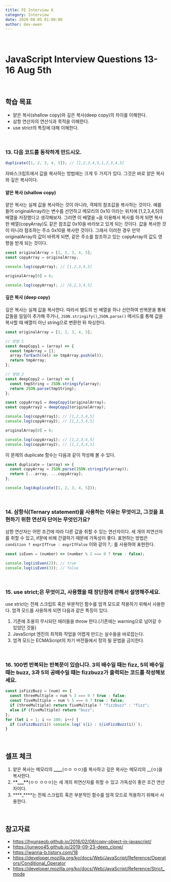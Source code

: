 ```yaml
---
title: FE Interview 6
category: Interview
date: 2020-08-05 01:00:00
author: dev-owen
---
```


<br>

# JavaScript Interview Questions 13-16 Aug 5th

<br>

## 학습 목표

- 얕은 복사(shallow copy)와 깊은 복사(deep copy)의 차이를 이해한다.
- 삼항 연산자의 연산식과 목적을 이해한다.
- use strict의 특징에 대해 이해한다.

<br>

### 13. 다음 코드를 동작하게 만드시오.

```javascript
duplicate([1, 2, 3, 4, 5]); // [1,2,3,4,5,1,2,3,4,5]
```

자바스크립트에서 값을 복사하는 방법에는 크게 두 가지가 있다. 그것은 바로 얕은 복사와 깊은 복사이다.

#### 얕은 복사 (shallow copy)

얕은 복사는 실제 값을 복사하는 것이 아니라, 객체의 참조값을 복사하는 것이다. 예를 들어 originalArray라는 변수를 선언하고 메모리의 0x10 이라는 위치에 [1,2,3,4,5]의 배열을 저장했다고 생각해보자.
그러면 이 배열을 `=`을 이용해서 복사를 하게 되면 복사한 배열(copyArray)도 같은 참조값 0x10을 바라보고 있게 되는 것이다. 값을 복사한 것이 아니라 참조하는 주소 0x10을 복사한 것이다.
그래서 이러한 경우 만약 originalArray의 값이 바뀌게 되면, 같은 주소를 참조하고 있는 copyArray의 값도 영향을 받게 되는 것이다.

```javascript
const originalArray = [1, 2, 3, 4, 5];
const copyArray = originalArray;

console.log(copyArray); // [1,2,3,4,5]

originalArray[0] = 6;

console.log(copyArray); // [6,2,3,4,5]
```

#### 깊은 복사 (deep copy)

깊은 복사는 실제 값을 복사한다. 따라서 별도의 빈 배열을 하나 선언하여 반복문을 통해 값들을 일일이 추가해 주거나,
`JSON.stringify()`,`JSON.parse()` 메서드를 통해 값을 복사할 때 배열이 아닌 string으로 변환한 뒤 파싱한다.

```javascript
const originalArray = [1, 2, 3, 4, 5];

// 방법 1
const deepCopy1 = (array) => {
  const tmpArray = [];
  array.forEach((el) => tmpArray.push(el));
  return tmpArray;
};

// 방법 2
const deepCopy2 = (array) => {
  const tmpString = JSON.stringify(array);
  return JSON.parse(tmpString);
};

const copyArray1 = deepCopy1(originalArray);
const copyArray2 = deepCopy2(originalArray);

console.log(copyArray1); // [1,2,3,4,5]
console.log(copyArray2); // [1,2,3,4,5]

originalArray[0] = 6;

console.log(copyArray1); // [1,2,3,4,5]
console.log(copyArray2); // [1,2,3,4,5]
```

이 문제의 duplicate 함수는 다음과 같이 작성해 볼 수 있다.

```javascript
const duplicate = (array) => {
  const copyArray = JSON.parse(JSON.stringify(array));
  return [...array, ...copyArray];
};

console.log(duplicate([1, 2, 3, 4, 5]));
```

<br>

### 14. 삼항식(Ternary statement)을 사용하는 이유는 무엇이고, 그것을 표현하기 위한 연산자 단어는 무엇인가요?

삼항 연산자는 어떤 조건에 따라 다른 값을 취할 수 있는 연산자이다. 세 개의 피연산자를 취할 수 있고, if문에 비해 간결하기 때문에 가독성이 좋다.
표현하는 방법은 `condition ? exprIfTrue : exprIfFalse` 이와 같이 ?,: 를 사용하여 표현한다.

```javascript
const isEven = (number) => (number % 2 === 0 ? true : false);

console.log(isEven(2)); // true
console.log(isEven(3)); // false
```

<br>

### 15. use strict;은 무엇이고, 사용했을 때 장단점에 관해서 설명해주세요.

use strict는 전체 스크립트 혹은 부분적인 함수를 엄격 모드로 적용하기 위해서 사용한다. 엄격 모드를 사용하게 되면 다음과 같은 특징이 있다.

1. 기존에 조용히 무시되던 에러들을 throw 한다.(기존에는 warning으로 넘어갈 수 있었던 것들)
2. JavaScript 엔진의 최적화 작업을 어렵게 만드는 실수들을 바로잡는다.
3. 엄격 모드는 ECMAScript의 차기 버전들에서 정의 될 문법을 금지한다.

<br>

### 16. 100번 반복되는 반복문이 있습니다. 3의 배수일 때는 fizz, 5의 배수일 때는 buzz, 3과 5의 공배수일 때는 fizzbuzz가 출력되는 코드를 작성해보세요.

```javascript
const isFizzBuzz = (num) => {
  const threeMultiple = num % 3 === 0 ? true : false;
  const fiveMultiple = num % 5 === 0 ? true : false;
  if (threeMultiple) return fiveMultiple ? "fizzbuzz" : "fizz";
  else if (fiveMultiple) return "buzz";
};
for (let i = 1; i <= 100; i++) {
  if (isFizzBuzz(i)) console.log(`${i} : ${isFizzBuzz(i)}`);
}
```

<br>

## 셀프 체크

1. 얕은 복사는 메모리의 **\_\_\_\_**(ㅇㅇ ㅇㅇ)를 복사하고 깊은 복사는 메모리의 \_\_(ㅇ)을 복사한다.
2. \***\*\_\_\_\*\***(ㅇㅇ ㅇㅇㅇ)는 세 개의 피연산자를 취할 수 있고 가독성이 좋은 조건 연산자이다.
3. \***\*\_\*\***는 전체 스크립트 혹은 부분적인 함수를 엄격 모드로 적용하기 위해서 사용한다.

<br>

## 참고자료

- https://hyunseob.github.io/2016/02/08/copy-object-in-javascript/
- https://junwoo45.github.io/2019-09-23-deep_clone/
- https://wanna-b.tistory.com/18
- https://developer.mozilla.org/ko/docs/Web/JavaScript/Reference/Operators/Conditional_Operator
- https://developer.mozilla.org/ko/docs/Web/JavaScript/Reference/Strict_mode
